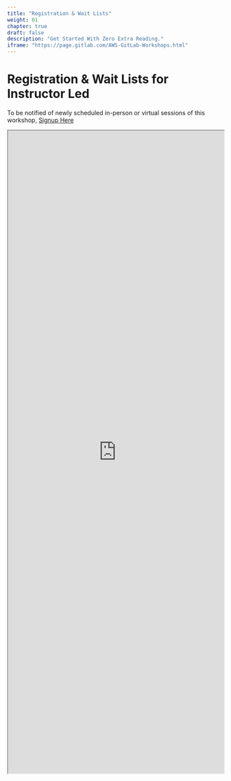 ```yaml
---
title: "Registration & Wait Lists"
weight: 01
chapter: true
draft: false
description: "Get Started With Zero Extra Reading."
iframe: "https://page.gitlab.com/AWS-GitLab-Workshops.html"
---
```


# Registration & Wait Lists for Instructor Led

To be notified of newly scheduled in-person or virtual sessions of this workshop, [Signup Here](https://page.gitlab.com/AWS-GitLab-Workshops.html)


<iframe src="https://page.gitlab.com/AWS-GitLab-Workshops.html" width="100%" height="1500px"></iframe>
